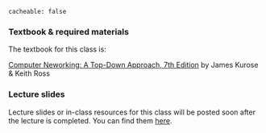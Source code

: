 ```
cacheable: false
```
### Textbook & required materials

The textbook for this class is:

[Computer Neworking: A Top-Down Approach, 7th Edition](https://www.pearsonhighered.com/program/Kurose-Computer-Networking-A-Top-Down-Approach-7th-Edition/PGM1101673.html)
by James Kurose & Keith Ross

### Lecture slides

Lecture slides or in-class resources for this class will be posted soon after the lecture is completed.
You can find them [here](http://mathcs.pugetsound.edu/~tmullen/slides/s17nw/).
